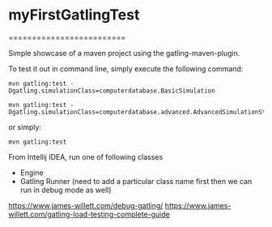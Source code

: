 # myFirstGatlingTest   
=========================

Simple showcase of a maven project using the gatling-maven-plugin.

To test it out in command line, simply execute the following command:

    mvn gatling:test -Dgatling.simulationClass=computerdatabase.BasicSimulation
    
    mvn gatling:test -Dgatling.simulationClass=computerdatabase.advanced.AdvancedSimulationStep02
    
or simply:

    mvn gatling:test

From Intellij IDEA, run one of following classes
- Engine
- Gatling Runner (need to add a particular class name first then we can run in debug mode as well)

https://www.james-willett.com/debug-gatling/
https://www.james-willett.com/gatling-load-testing-complete-guide
